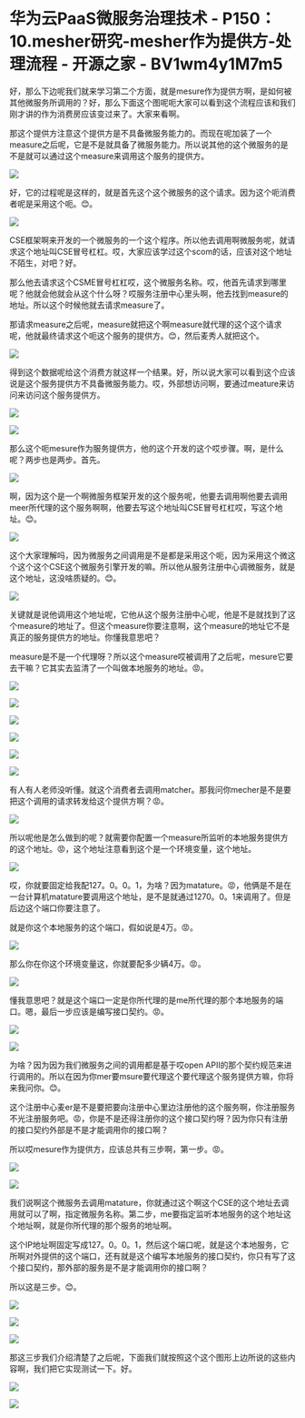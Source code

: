 # 华为云PaaS微服务治理技术 - P150：10.mesher研究-mesher作为提供方-处理流程 - 开源之家 - BV1wm4y1M7m5

好，那么下边呢我们就来学习第二个方面，就是mesure作为提供方啊，是如何被其他微服务所调用的？好，那么下面这个图呢呃大家可以看到这个流程应该和我们刚才讲的作为消费房应该变过来了。大家来看啊。

那这个提供方注意这个提供方是不具备微服务能力的。而现在呢加装了一个measure之后呢，它是不是就具备了微服务能力。所以说其他的这个微服务的是不是就可以通过这个measure来调用这个服务的提供方。



![](img/cad1b63bddea977299b38983bb744173_1.png)

好，它的过程呢是这样的，就是首先这个这个微服务的这个请求。因为这个呃消费者呢是采用这个呃。😊。

![](img/cad1b63bddea977299b38983bb744173_3.png)

CSE框架啊来开发的一个微服务的一个这个程序。所以他去调用啊微服务呢，就请求这个地址叫CSE冒号杠杠。哎，大家应该学过这个scom的话，应该对这个地址不陌生，对吧？好。

那么他去请求这个CSME冒号杠杠哎，这个微服务名称。哎，他首先请求到哪里呢？他就会他就会从这个什么呀？哎服务注册中心里头啊，他去找到measure的地址。所以这个时候他就去请求measure了。

那请求measure之后呢，measure就把这个啊measure就代理的这个这个请求呢，他就最终请求这个呃这个服务的提供方。😊，然后麦秀人就把这个。



![](img/cad1b63bddea977299b38983bb744173_5.png)

得到这个数据呢给这个消费方就这样一个结果。好，所以说大家可以看到这个应该说是这个服务提供方不具备微服务能力。哎，外部想访问啊，要通过meature来访问来访问这个服务提供方。



![](img/cad1b63bddea977299b38983bb744173_7.png)

![](img/cad1b63bddea977299b38983bb744173_8.png)

那么这个呃mesure作为服务提供方，他的这个开发的这个哎步骤。啊，是什么呢？两步也是两步。首先。

![](img/cad1b63bddea977299b38983bb744173_10.png)

啊，因为这个是一个啊微服务框架开发的这个服务呢，他要去调用啊他要去调用meer所代理的这个服务啊啊，他要去写这个地址叫CSE冒号杠杠哎，写这个地址。😊。



![](img/cad1b63bddea977299b38983bb744173_12.png)

这个大家理解吗，因为微服务之间调用是不是都是采用这个呃，因为采用这个微这个这个这个CSE这个微服务引擎开发的嘛。所以他从服务注册中心调微服务，就是这个地址，这没啥质疑的。😊。



![](img/cad1b63bddea977299b38983bb744173_14.png)

关键就是说他调用这个地址呢，它他从这个服务注册中心呢，他是不是就找到了这个measure的地址了。但这个measure你要注意啊，这个measure的地址它不是真正的服务提供方的地址。你懂我意思吧？

measure是不是一个代理呀？所以这个measure哎被调用了之后呢，mesure它要去干嘛？它其实去监清了一个叫做本地服务的地址。😡。



![](img/cad1b63bddea977299b38983bb744173_16.png)

![](img/cad1b63bddea977299b38983bb744173_17.png)

![](img/cad1b63bddea977299b38983bb744173_18.png)

![](img/cad1b63bddea977299b38983bb744173_19.png)

![](img/cad1b63bddea977299b38983bb744173_20.png)

![](img/cad1b63bddea977299b38983bb744173_21.png)

有人有人老师没听懂。就这个消费者去调用matcher。那我问你mecher是不是要把这个调用的请求转发给这个提供方啊？😡。



![](img/cad1b63bddea977299b38983bb744173_23.png)

所以呢他是怎么做到的呢？就需要你配置一个measure所监听的本地服务提供方的这个地址。😡，这个地址注意看到这个是一个环境变量，这个地址。



![](img/cad1b63bddea977299b38983bb744173_25.png)

哎，你就要固定给我配127。0。0。1，为啥？因为matature。😡，他俩是不是在一台计算机matature要调用这个地址，是不是就通过1270。0。1来调用了。但是后边这个端口你要注意了。

就是你这个本地服务的这个端口，假如说是4万。😡。

![](img/cad1b63bddea977299b38983bb744173_27.png)

那么你在你这个环境变量这，你就要配多少辆4万。😡。

![](img/cad1b63bddea977299b38983bb744173_29.png)

懂我意思吧？就是这个端口一定是你所代理的是me所代理的那个本地服务的端口。嗯，最后一步应该是编写接口契约。😡。



![](img/cad1b63bddea977299b38983bb744173_31.png)

![](img/cad1b63bddea977299b38983bb744173_32.png)

为啥？因为因为我们微服务之间的调用都是基于哎open APII的那个契约规范来进行调用的。所以在因为你mer要msure要代理这个要代理这个服务提供方嘛，你将来我问你。😊。

这个注册中心麦er是不是要把要向注册中心里边注册他的这个服务啊，你注册服务不光注册服务吧。😡，你是不是还得注册你的这个接口契约呀？因为你只有注册的接口契约外部是不是才能调用你的接口啊？

所以哎mesure作为提供方，应该总共有三步啊，第一步。😡。

![](img/cad1b63bddea977299b38983bb744173_34.png)

![](img/cad1b63bddea977299b38983bb744173_35.png)

我们说啊这个微服务去调用matature，你就通过这个啊这个CSE的这个地址去调用就可以了啊，指定微服务名称。第二步，me要指定监听本地服务的这个地址这个地址啊，就是你所代理的那个服务的地址啊。

这个IP地址啊固定写成127。0。0。1，然后这个端口呢，就是这个本地服务，它所啊对外提供的这个端口，还有就是这个编写本地服务的接口契约，你只有写了这个接口契约，那外部的服务是不是才能调用你的接口啊？

所以这是三步。😊。

![](img/cad1b63bddea977299b38983bb744173_37.png)

![](img/cad1b63bddea977299b38983bb744173_38.png)

![](img/cad1b63bddea977299b38983bb744173_39.png)

那这三步我们介绍清楚了之后呢，下面我们就按照这个这个图形上边所说的这些内容啊，我们把它实现测试一下。好。



![](img/cad1b63bddea977299b38983bb744173_41.png)

![](img/cad1b63bddea977299b38983bb744173_42.png)